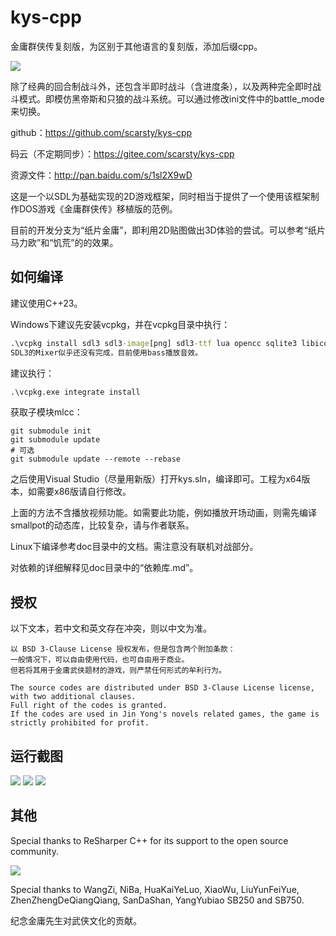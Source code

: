 # kys-cpp

金庸群侠传复刻版，为区别于其他语言的复刻版，添加后缀cpp。

<img src='https://raw.githubusercontent.com/scarsty/kys-cpp/master/pic/title.jpg' />

除了经典的回合制战斗外，还包含半即时战斗（含进度条），以及两种完全即时战斗模式。即模仿黑帝斯和只狼的战斗系统。可以通过修改ini文件中的battle_mode来切换。

github：https://github.com/scarsty/kys-cpp

码云（不定期同步）：https://gitee.com/scarsty/kys-cpp

资源文件：<http://pan.baidu.com/s/1sl2X9wD>

这是一个以SDL为基础实现的2D游戏框架，同时相当于提供了一个使用该框架制作DOS游戏《金庸群侠传》移植版的范例。

目前的开发分支为“纸片金庸”，即利用2D贴图做出3D体验的尝试。可以参考“纸片马力欧”和“饥荒”的的效果。

## 如何编译

建议使用C++23。

Windows下建议先安装vcpkg，并在vcpkg目录中执行：
```bat
.\vcpkg install sdl3 sdl3-image[png] sdl3-ttf lua opencc sqlite3 libiconv asio picosha2 yaml-cpp opencv
SDL3的Mixer似乎还没有完成，目前使用bass播放音效。
```
建议执行：
```bat
.\vcpkg.exe integrate install
```
获取子模块mlcc：

```shell
git submodule init
git submodule update
# 可选
git submodule update --remote --rebase
```
之后使用Visual Studio（尽量用新版）打开kys.sln，编译即可。工程为x64版本，如需要x86版请自行修改。

上面的方法不含播放视频功能。如需要此功能，例如播放开场动画，则需先编译smallpot的动态库，比较复杂，请与作者联系。

Linux下编译参考doc目录中的文档。需注意没有联机对战部分。

对依赖的详细解释见doc目录中的“依赖库.md”。

## 授权

以下文本，若中文和英文存在冲突，则以中文为准。

```
以 BSD 3-Clause License 授权发布，但是包含两个附加条款：
一般情况下，可以自由使用代码，也可自由用于商业。
但若将其用于金庸武侠题材的游戏，则严禁任何形式的牟利行为。

The source codes are distributed under BSD 3-Clause License license, with two additional clauses.
Full right of the codes is granted.
If the codes are used in Jin Yong's novels related games, the game is strictly prohibited for profit.
```

## 运行截图

<img src='https://raw.githubusercontent.com/scarsty/kys-cpp/master/pic/1.png' />

<img src='https://raw.githubusercontent.com/scarsty/kys-cpp/master/pic/2.png' />

<img src='https://raw.githubusercontent.com/scarsty/kys-cpp/master/pic/3.png' />


## 其他

Special thanks to ReSharper C++ for its support to the open source community.

<img src='https://resources.jetbrains.com/storage/products/company/brand/logos/ReSharperCPP_icon.svg'>

Special thanks to WangZi, NiBa, HuaKaiYeLuo, XiaoWu, LiuYunFeiYue, ZhenZhengDeQiangQiang, SanDaShan, YangYubiao SB250 and SB750.

纪念金庸先生对武侠文化的贡献。

